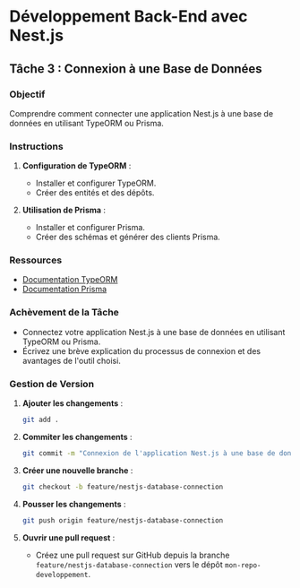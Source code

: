 
# Développement Back-End avec Nest.js

## Tâche 3 : Connexion à une Base de Données

### Objectif
Comprendre comment connecter une application Nest.js à une base de données en utilisant TypeORM ou Prisma.

### Instructions
1. **Configuration de TypeORM** :
    - Installer et configurer TypeORM.
    - Créer des entités et des dépôts.

2. **Utilisation de Prisma** :
    - Installer et configurer Prisma.
    - Créer des schémas et générer des clients Prisma.

### Ressources
- [Documentation TypeORM](https://typeorm.io/#/)
- [Documentation Prisma](https://www.prisma.io/docs)

### Achèvement de la Tâche
- Connectez votre application Nest.js à une base de données en utilisant TypeORM ou Prisma.
- Écrivez une brève explication du processus de connexion et des avantages de l'outil choisi.

### Gestion de Version
1. **Ajouter les changements** :
    ```bash
    git add .
    ```

2. **Commiter les changements** :
    ```bash
    git commit -m "Connexion de l'application Nest.js à une base de données avec TypeORM/Prisma"
    ```

3. **Créer une nouvelle branche** :
    ```bash
    git checkout -b feature/nestjs-database-connection
    ```

4. **Pousser les changements** :
    ```bash
    git push origin feature/nestjs-database-connection
    ```

5. **Ouvrir une pull request** :
    - Créez une pull request sur GitHub depuis la branche `feature/nestjs-database-connection` vers le dépôt `mon-repo-developpement`.
